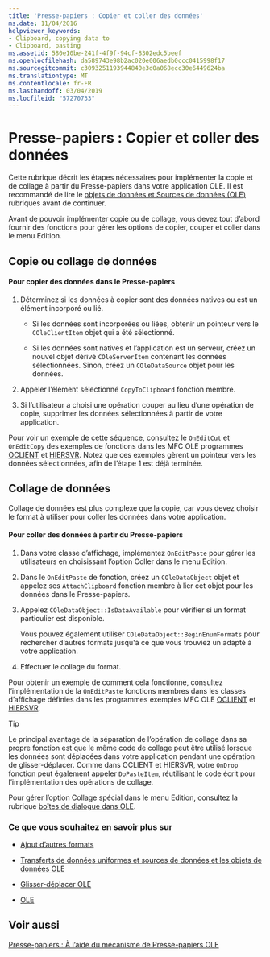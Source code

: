 ```yaml
---
title: 'Presse-papiers : Copier et coller des données'
ms.date: 11/04/2016
helpviewer_keywords:
- Clipboard, copying data to
- Clipboard, pasting
ms.assetid: 580e10be-241f-4f9f-94cf-8302edc5beef
ms.openlocfilehash: da589743e98b2ac020e006aedb0ccc0415998f17
ms.sourcegitcommit: c3093251193944840e3d0a068ecc30e6449624ba
ms.translationtype: MT
ms.contentlocale: fr-FR
ms.lasthandoff: 03/04/2019
ms.locfileid: "57270733"
---
```

# <a name="clipboard-copying-and-pasting-data"></a>Presse-papiers : Copier et coller des données

Cette rubrique décrit les étapes nécessaires pour implémenter la copie et de collage à partir du Presse-papiers dans votre application OLE. Il est recommandé de lire le [objets de données et Sources de données (OLE)](../mfc/data-objects-and-data-sources-ole.md) rubriques avant de continuer.

Avant de pouvoir implémenter copie ou de collage, vous devez tout d’abord fournir des fonctions pour gérer les options de copier, couper et coller dans le menu Edition.

##  <a name="_core_copying_or_cutting_data"></a> Copie ou collage de données

#### <a name="to-copy-data-to-the-clipboard"></a>Pour copier des données dans le Presse-papiers

1. Déterminez si les données à copier sont des données natives ou est un élément incorporé ou lié.

   - Si les données sont incorporées ou liées, obtenir un pointeur vers le `COleClientItem` objet qui a été sélectionné.

   - Si les données sont natives et l’application est un serveur, créez un nouvel objet dérivé `COleServerItem` contenant les données sélectionnées. Sinon, créez un `COleDataSource` objet pour les données.

1. Appeler l’élément sélectionné `CopyToClipboard` fonction membre.

1. Si l’utilisateur a choisi une opération couper au lieu d’une opération de copie, supprimer les données sélectionnées à partir de votre application.

Pour voir un exemple de cette séquence, consultez le `OnEditCut` et `OnEditCopy` des exemples de fonctions dans les MFC OLE programmes [OCLIENT](../visual-cpp-samples.md) et [HIERSVR](../visual-cpp-samples.md). Notez que ces exemples gèrent un pointeur vers les données sélectionnées, afin de l’étape 1 est déjà terminée.

##  <a name="_core_pasting_data"></a> Collage de données

Collage de données est plus complexe que la copie, car vous devez choisir le format à utiliser pour coller les données dans votre application.

#### <a name="to-paste-data-from-the-clipboard"></a>Pour coller des données à partir du Presse-papiers

1. Dans votre classe d’affichage, implémentez `OnEditPaste` pour gérer les utilisateurs en choisissant l’option Coller dans le menu Edition.

1. Dans le `OnEditPaste` de fonction, créez un `COleDataObject` objet et appelez ses `AttachClipboard` fonction membre à lier cet objet pour les données dans le Presse-papiers.

1. Appelez `COleDataObject::IsDataAvailable` pour vérifier si un format particulier est disponible.

   Vous pouvez également utiliser `COleDataObject::BeginEnumFormats` pour rechercher d’autres formats jusqu'à ce que vous trouviez un adapté à votre application.

1. Effectuer le collage du format.

Pour obtenir un exemple de comment cela fonctionne, consultez l’implémentation de la `OnEditPaste` fonctions membres dans les classes d’affichage définies dans les programmes exemples MFC OLE [OCLIENT](../visual-cpp-samples.md) et [HIERSVR](../visual-cpp-samples.md).

> [!TIP]
>  Le principal avantage de la séparation de l’opération de collage dans sa propre fonction est que le même code de collage peut être utilisé lorsque les données sont déplacées dans votre application pendant une opération de glisser-déplacer. Comme dans OCLIENT et HIERSVR, votre `OnDrop` fonction peut également appeler `DoPasteItem`, réutilisant le code écrit pour l’implémentation des opérations de collage.

Pour gérer l’option Collage spécial dans le menu Edition, consultez la rubrique [boîtes de dialogue dans OLE](../mfc/dialog-boxes-in-ole.md).

### <a name="what-do-you-want-to-know-more-about"></a>Ce que vous souhaitez en savoir plus sur

- [Ajout d’autres formats](../mfc/clipboard-adding-other-formats.md)

- [Transferts de données uniformes et sources de données et les objets de données OLE](../mfc/data-objects-and-data-sources-ole.md)

- [Glisser-déplacer OLE](../mfc/drag-and-drop-ole.md)

- [OLE](../mfc/ole-background.md)

## <a name="see-also"></a>Voir aussi

[Presse-papiers : À l’aide du mécanisme de Presse-papiers OLE](../mfc/clipboard-using-the-ole-clipboard-mechanism.md)

